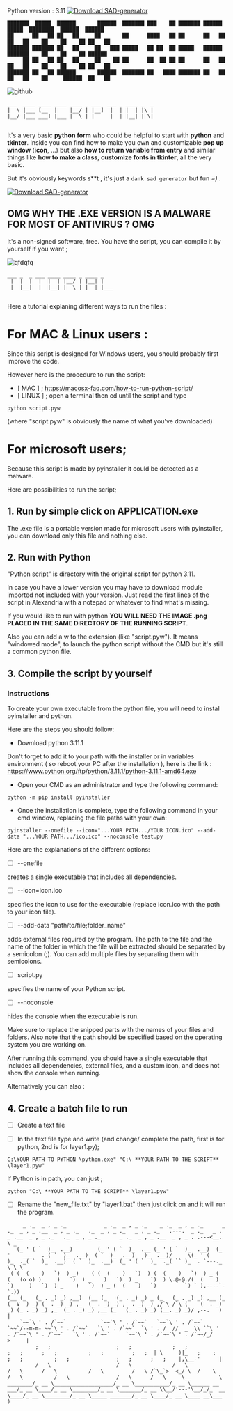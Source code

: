 Python version : 3.11 [![Download SAD-generator](https://img.shields.io/sourceforge/dt/sad-generator.svg)](https://sourceforge.net/projects/sad-generator/files/latest/download)
```
███████  █████  ██████       ██████  ███████ ███    ██ ███████ ██████   █████  ████████  ██████  ██████  
██      ██   ██ ██   ██     ██       ██      ████   ██ ██      ██   ██ ██   ██    ██    ██    ██ ██   ██ 
███████ ███████ ██   ██     ██   ███ █████   ██ ██  ██ █████   ██████  ███████    ██    ██    ██ ██████  
     ██ ██   ██ ██   ██     ██    ██ ██      ██  ██ ██ ██      ██   ██ ██   ██    ██    ██    ██ ██   ██ 
███████ ██   ██ ██████       ██████  ███████ ██   ████ ███████ ██   ██ ██   ██    ██     ██████  ██   ██ 
```
![github](https://user-images.githubusercontent.com/92639080/198071947-601d9cdf-8f51-49e5-95bb-407792afa682.jpg)
```
___  ____ ____ ____ ____ _ ___  ___ _ ____ _  _ 
|  \ |___ [__  |    |__/ | |__]  |  | |  | |\ | 
|__/ |___ ___] |___ |  \ | |     |  | |__| | \| 
                                                
```

It's a very basic **python form** who could be helpful to start with **python** and
**tkinter**. 
Inside you can find how to make you own and customizable **pop up window** (**icon**, ...)
but also **how to return variable from entry** and similar things like
**how to make a class**, **customize fonts in tkinter**, all the very basic.

But it's obviously keywords s**t , it's just a `dank sad generator` but fun *=)* .

[![Download SAD-generator](https://a.fsdn.com/con/app/sf-download-button)](https://sourceforge.net/projects/sad-generator/files/latest/download)

## OMG WHY THE .EXE VERSION IS A MALWARE FOR MOST OF ANTIVIRUS ? OMG

It's a non-signed software, free. You have the script, you can compile it
by yourself if you want ;



![qfdqfq](https://user-images.githubusercontent.com/92639080/198072668-c994c2ac-2c46-4535-96b8-405636730c62.jpg)

```
___ _  _ ___ ____ ____ _ ____ _    
 |  |  |  |  |  | |__/ | |__| |    
 |  |__|  |  |__| |  \ | |  | |___ 
                                   
```

Here a tutorial explaning different ways to run the files :


# For **MAC** & **Linux** users :

Since this script is designed for Windows users, you should probably first improve the code.

However here is the procedure to run the script:

* [ MAC ] ; https://macosx-faq.com/how-to-run-python-script/
* [ LINUX ] ; open a terminal then cd until the script and type

```
python script.pyw
```
(where "script.pyw" is obviously the name of what you've downloaded)


# For microsoft users;

Because this script is made by pyinstaller it could be detected as a malware.

Here are possibilities to run the script; 

## 1. Run by simple click on APPLICATION.exe

The .exe file is a portable version made for microsoft users with pyinstaller, you can download only this file and nothing else.


## 2. Run with Python

"Python script" is directory with the original script for python 3.11. 

In case you have a lower version you may have to download module imported not included with your version. 
Just read the first lines of the script in Alexandria with a notepad or whatever to find what's missing.

If you would like to run with python **YOU WILL NEED THE IMAGE .png PLACED IN THE SAME DIRECTORY OF THE RUNNING SCRIPT**.

Also you can add a w to the extension (like "script.pyw"). It means "windowed mode", to launch the python script without the CMD but it's still a common python file.


## 3. Compile the script by yourself 

### Instructions 

To create your own executable from the python file, you will need to install pyinstaller and python. 

Here are the steps you should follow:

* Download python 3.11.1

Don't forget to add it to your path with the installer or in variables environment ( so reboot your PC after the installation ), here is the link : https://www.python.org/ftp/python/3.11.1/python-3.11.1-amd64.exe

* Open your CMD as an administrator and type the following command:

```
python -m pip install pyinstaller
```

* Once the installation is complete, type the following command in your cmd window, replacing the file paths with your own:

```
pyinstaller --onefile --icon="...YOUR PATH.../YOUR ICON.ico" --add-data "...YOUR PATH.../ico;ico" --noconsole test.py

```

Here are the explanations of the different options:

- [ ] --onefile

 creates a single executable that includes all dependencies.

- [ ] --icon=icon.ico

specifies the icon to use for the executable (replace icon.ico with the path to your icon file).

- [ ] --add-data "path/to/file;folder_name"

adds external files required by the program. The path to the file and the name of the folder in which the file will be extracted should be separated by a semicolon (;). You can add multiple files by separating them with semicolons.

- [ ] script.py

specifies the name of your Python script.

- [ ] --noconsole

hides the console when the executable is run.


Make sure to replace the snipped parts with the names of your files and folders. Also note that the path should be specified based on the operating system you are working on.

After running this command, you should have a single executable that includes all dependencies, external files, and a custom icon, and does not show the console when running.

Alternatively you can also :

## 4. Create a batch file to run 

- [ ] Create a text file

- [ ] In the text file type and write (and change/ complete the path, first is for python, 2nd is for layer1.py);

```
C:\YOUR PATH TO PYTHON \python.exe" "C:\ **YOUR PATH TO THE SCRIPT** \layer1.pyw"
```

If Python is in path, you can just ; 

```
python "C:\ **YOUR PATH TO THE SCRIPT** \layer1.pyw"
```

- [ ] Rename the "new_file.txt" by "layer1.bat" then just click on and it will run the program.

```
     _ ._  _ , _ ._            _ ._  _ , _ ._    _ ._  _ , _ ._      _ ._  _ , _ .__  _ , _ ._   ._  _ , _ ._   _ , _ ._   .---.  _ ._   _ , _ .__  _ , _ ._   ._  _ , _ ._      _ ._  _ , _ .__  _ , _ . .---<__. \ _
   (_ ' ( `  )_  .__)        (_ ' ( `  )_  .__ (_ ' ( `  )_  .__)  (_ '    ___   ._( `  )_  .__)  ( `  )_  .__)   )_  .__)/     \(_ ' (    )_  ._( `  )_  .__)  ( `  )_  .__)  (_ ' ( `  )_  ._( `` )_  . `---._  \ \ \
 ( (  (    )   `)  ) _)    ( (  (    )   `)  ) (  (    )   `)  ) _ (  (   (o o) )     )   `)  ) _    )   `)  ) _    `)  ) \.@-@./(  (    )   `)     )   `)  ) _    )   `)  ) _ (  (    )   `)         `) ` ),----`- `.))  
(__ (_   (_ . _) _) ,__)  (__ (_   (_ . _) _) _ (_   (_ . _) _) ,__ (_   (  V  ) _) (_ . _) _) ,_  (_ . _) _) ,_ . _) _) ,/`\_/`\ (_   (  . _) _) (_ . _) _) ,_  (_ . _) _) ,__ (_   (_ . _) _) (__. _) _)/ ,--.   )  |
    `~~`\ ' . /`~~`           `~~`\ ' . /`~~`   `~~`\ ' . /`~~`     `~~`/--m-m- ~~`\ ' . /`~~`   `\ ' . /`~~`  `\ ' . /  //  _  \\ ``\ '  . /`~~`\ ' . /`~~`   `\ ' . /`~~`     `~~`\ ' . /`~~`\ ' . /`~~/_/    >     |
         ;   ;                     ;   ;             ;   ;               ;   ;      ;   ;          ;   ;         ;   ;  | \     )|_   ;    ;      ;   ;          ;   ;               ;   ;      ;   ;    |,\__-'      |
         /   \                     /   \             /   \               /   \      /   \          /   \         /   \ /`\_`>  <_/ \  /    \      /   \          /   \               /   \      /   \     \__         \
________/_ __ \___________________/_ __ \___________/_ __ \______ __ ___/_ __ \____/_ __ \________/_ __ \_______/_ __ \\__/'---'\__/_/_  __ \____/_ __ \________/_ __ \_____ _______/_ __ \____/_ __ \____ __\___      )
```
